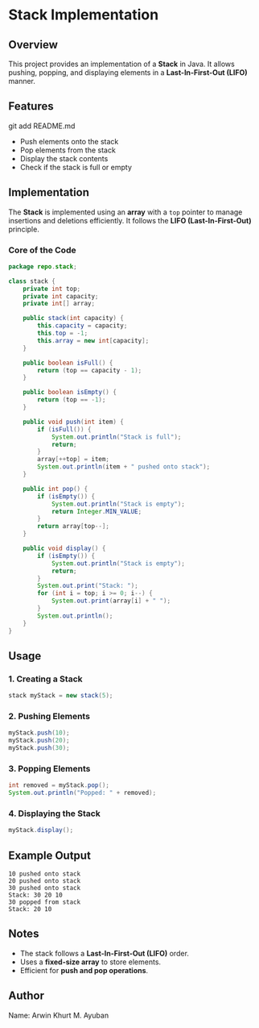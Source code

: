 # Stack Implementation

## Overview
This project provides an implementation of a **Stack** in Java. It allows pushing, popping, and displaying elements in a **Last-In-First-Out (LIFO)** manner.

## Features
git add README.md
- Push elements onto the stack
- Pop elements from the stack
- Display the stack contents
- Check if the stack is full or empty

## Implementation

The **Stack** is implemented using an **array** with a `top` pointer to manage insertions and deletions efficiently. It follows the **LIFO (Last-In-First-Out)** principle.

### Core of the Code

```java
package repo.stack;

class stack {
    private int top;
    private int capacity;
    private int[] array;

    public stack(int capacity) {
        this.capacity = capacity;
        this.top = -1;
        this.array = new int[capacity];
    }

    public boolean isFull() {
        return (top == capacity - 1);
    }

    public boolean isEmpty() {
        return (top == -1);
    }

    public void push(int item) {
        if (isFull()) {
            System.out.println("Stack is full");
            return;
        }
        array[++top] = item;
        System.out.println(item + " pushed onto stack");
    }

    public int pop() {
        if (isEmpty()) {
            System.out.println("Stack is empty");
            return Integer.MIN_VALUE;
        }
        return array[top--];
    }

    public void display() {
        if (isEmpty()) {
            System.out.println("Stack is empty");
            return;
        }
        System.out.print("Stack: ");
        for (int i = top; i >= 0; i--) {
            System.out.print(array[i] + " ");
        }
        System.out.println();
    }
}
```

## Usage

### 1. Creating a Stack
```java
stack myStack = new stack(5);
```

### 2. Pushing Elements
```java
myStack.push(10);
myStack.push(20);
myStack.push(30);
```

### 3. Popping Elements
```java
int removed = myStack.pop();
System.out.println("Popped: " + removed);
```

### 4. Displaying the Stack
```java
myStack.display();
```

## Example Output
```
10 pushed onto stack
20 pushed onto stack
30 pushed onto stack
Stack: 30 20 10 
30 popped from stack
Stack: 20 10 
```

## Notes

- The stack follows a **Last-In-First-Out (LIFO)** order.
- Uses a **fixed-size array** to store elements.
- Efficient for **push and pop operations**.

## Author
Name: Arwin Khurt M. Ayuban

